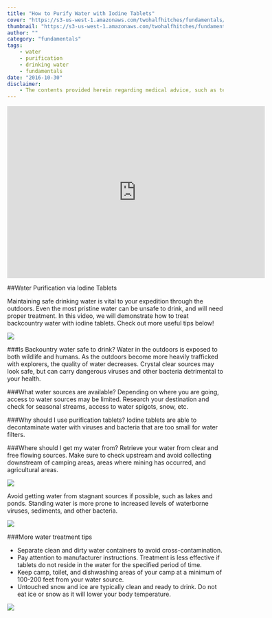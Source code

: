 ```yaml
---
title: "How to Purify Water with Iodine Tablets"
cover: "https://s3-us-west-1.amazonaws.com/twohalfhitches/fundamentals/iodine-tablets/Water+Purification.jpg"
thumbnail: "https://s3-us-west-1.amazonaws.com/twohalfhitches/fundamentals/iodine-tablets/Water+Purification.jpg"
author: ""
category: "fundamentals"
tags:
    - water
    - purification
    - drinking water
    - fundamentals
date: "2016-10-30"
disclaimer:
    - The contents provided herein regarding medical advice, such as text, graphics, images, and other material contained on this website are for informational purposes only. The content provided in this website is not intended to substitute professional medical advice, diagnosis, or treatment. 
---
```


<iframe title="video" src="https://www.youtube.com/embed/FkvDrzPe_vk" width="600" height="400" frameBorder="0" allowFullScreen></iframe>

<br>

##Water Purification via Iodine Tablets

Maintaining safe drinking water is vital to your expedition through the outdoors. Even the most pristine water can be unsafe to drink, and will need proper treatment. In this video, we will demonstrate how to treat backcountry water with iodine tablets. Check out more useful tips below!

![](https://s3-us-west-1.amazonaws.com/twohalfhitches/fundamentals/iodine-tablets/5J8A6531.jpg)

###Is Backountry water safe to drink?
Water in the outdoors is exposed to both wildlife and humans. As the outdoors become more heavily trafficked with explorers, the quality of water decreases. Crystal clear sources may look safe, but can carry dangerous viruses and other bacteria detrimental to your health.

###What water sources are available?
Depending on where you are going, access to water sources may be limited. Research your destination and check for seasonal streams, access to water spigots, snow, etc.

###Why should I use purification tablets?
Iodine tablets are able to decontaminate water with viruses and bacteria that are too small for water filters.

###Where should I get my water from?
Retrieve your water from clear and free flowing sources. Make sure to check upstream and avoid collecting downstream of camping areas, areas where mining has occurred, and agricultural areas.

![](https://s3-us-west-1.amazonaws.com/twohalfhitches/fundamentals/iodine-tablets/5J8A6526.jpg)

Avoid getting water from stagnant sources if possible, such as lakes and ponds. Standing water is more prone to increased levels of waterborne viruses, sediments, and other bacteria.

![](https://s3-us-west-1.amazonaws.com/twohalfhitches/fundamentals/iodine-tablets/5J8A9665.jpg)

###More water treatment tips

- Separate clean and dirty water containers to avoid cross-contamination.
- Pay attention to manufacturer instructions. Treatment is less effective if tablets do not reside in the water for the specified period of time.
- Keep camp, toilet, and dishwashing areas of your camp at a minimum of 100-200 feet from your water source.
- Untouched snow and ice are typically clean and ready to drink. Do not eat ice or snow as it will lower your body temperature.

![](https://s3-us-west-1.amazonaws.com/twohalfhitches/fundamentals/iodine-tablets/5J8A6536.jpg)
